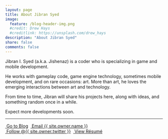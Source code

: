 ```yaml
---
layout: page
title: About Jibran Syed
image:
  feature: /blog-header-img.png
  #credit: Drew Hays
  #creditlink: https://unsplash.com/drew_hays
description: "About Jibran Syed"
share: false
comments: false
---
```


Jibran I. Syed (a.k.a. Jishenaz) is a coder who is specializing in game and mobile development.

He works with gameplay code, game engine technology, sometimes mobile development, and on rare occasions: art. More than art, he loves the emerging interactions between art and technology.

From time to time, Jibran will share his projects here, along with ideas, and something random once in a while.

Expect more developments soon.


-----------


<div style="display: flex;">
    <div markdown="0">
        <a href="{{ site.url }}" class="btn">
            <i class="fa fa-lg fa-home" aria-hidden="true"></i> &nbsp;Go to Blog
        </a>
    </div>&nbsp;&nbsp;
    <div markdown="0">
        <a href="mailto:{{ site.owner.email }}" class="btn">
            <i class="fa fa-lg fa-envelope" aria-hidden="true"></i> &nbsp;Email {{ site.owner.name }}
        </a>
    </div>
</div>
<div style="display: flex;">
    <div markdown="0">
        <a href="https://twitter.com/{{ site.owner.twitter }}" class="btn">
            <i class="fa fa-lg fa-twitter" aria-hidden="true"></i> &nbsp;Follow @{{ site.owner.twitter }}
        </a>
    </div>&nbsp;&nbsp;
    <div markdown="0">
        <a href="{{ site.baseurl }}{% link resume/index.md %}" class="btn">
            <i class="fa fa-lg fa-file-text" aria-hidden="true"></i> &nbsp;View Résumé
        </a>
    </div>
</div>

